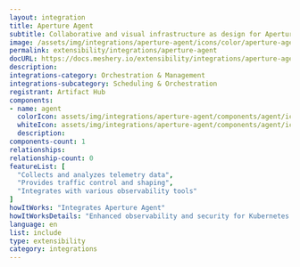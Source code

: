 ```yaml
---
layout: integration
title: Aperture Agent
subtitle: Collaborative and visual infrastructure as design for Aperture Agent
image: /assets/img/integrations/aperture-agent/icons/color/aperture-agent-color.svg
permalink: extensibility/integrations/aperture-agent
docURL: https://docs.meshery.io/extensibility/integrations/aperture-agent
description: 
integrations-category: Orchestration & Management
integrations-subcategory: Scheduling & Orchestration
registrant: Artifact Hub
components: 
- name: agent
  colorIcon: assets/img/integrations/aperture-agent/components/agent/icons/color/agent-color.svg
  whiteIcon: assets/img/integrations/aperture-agent/components/agent/icons/white/agent-white.svg
  description: 
components-count: 1
relationships: 
relationship-count: 0
featureList: [
  "Collects and analyzes telemetry data",
  "Provides traffic control and shaping",
  "Integrates with various observability tools"
]
howItWorks: "Integrates Aperture Agent"
howItWorksDetails: "Enhanced observability and security for Kubernetes applications"
language: en
list: include
type: extensibility
category: integrations
---
```

